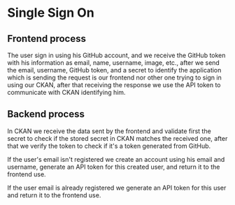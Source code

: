# Single Sign On


## Frontend process

The user sign in using his GitHub account, and we receive the GitHub token with his information as email, name, username, image, etc., after we send the email, username, GitHub token, and a secret to identify the application which is sending the request is our frontend nor other one trying to sign in using our CKAN, after that receiving the response we use the API token to communicate with CKAN identifying him.

## Backend process 

In CKAN we receive the data sent by the frontend and validate first the secret to check if the stored secret in CKAN matches the received one, after that we verify the token to check if it's a token generated from GitHub.

If the user's email isn't registered we create an account using his email and username, generate an API token for this created user, and return it to the frontend use.

If the user email is already registered we generate an API token for this user and return it to the frontend use.
